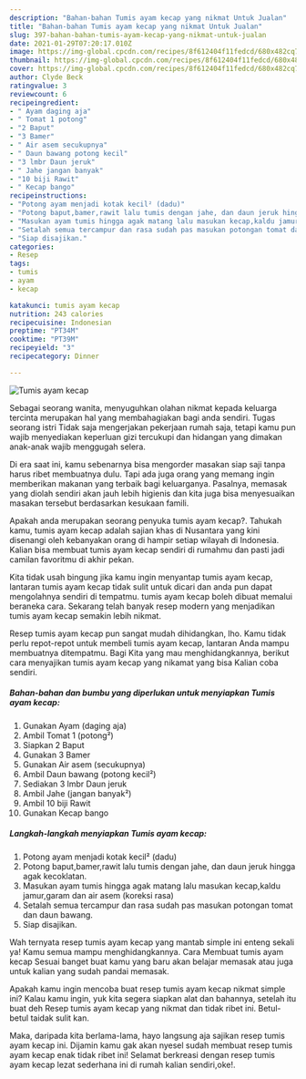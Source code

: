 ```yaml
---
description: "Bahan-bahan Tumis ayam kecap yang nikmat Untuk Jualan"
title: "Bahan-bahan Tumis ayam kecap yang nikmat Untuk Jualan"
slug: 397-bahan-bahan-tumis-ayam-kecap-yang-nikmat-untuk-jualan
date: 2021-01-29T07:20:17.010Z
image: https://img-global.cpcdn.com/recipes/8f612404f11fedcd/680x482cq70/tumis-ayam-kecap-foto-resep-utama.jpg
thumbnail: https://img-global.cpcdn.com/recipes/8f612404f11fedcd/680x482cq70/tumis-ayam-kecap-foto-resep-utama.jpg
cover: https://img-global.cpcdn.com/recipes/8f612404f11fedcd/680x482cq70/tumis-ayam-kecap-foto-resep-utama.jpg
author: Clyde Beck
ratingvalue: 3
reviewcount: 6
recipeingredient:
- " Ayam daging aja"
- " Tomat 1 potong"
- "2 Baput"
- "3 Bamer"
- " Air asem secukupnya"
- " Daun bawang potong kecil"
- "3 lmbr Daun jeruk"
- " Jahe jangan banyak"
- "10 biji Rawit"
- " Kecap bango"
recipeinstructions:
- "Potong ayam menjadi kotak kecil² (dadu)"
- "Potong baput,bamer,rawit lalu tumis dengan jahe, dan daun jeruk hingga agak kecoklatan."
- "Masukan ayam tumis hingga agak matang lalu masukan kecap,kaldu jamur,garam dan air asem (koreksi rasa)"
- "Setalah semua tercampur dan rasa sudah pas masukan potongan tomat dan daun bawang."
- "Siap disajikan."
categories:
- Resep
tags:
- tumis
- ayam
- kecap

katakunci: tumis ayam kecap 
nutrition: 243 calories
recipecuisine: Indonesian
preptime: "PT34M"
cooktime: "PT39M"
recipeyield: "3"
recipecategory: Dinner

---
```



![Tumis ayam kecap](https://img-global.cpcdn.com/recipes/8f612404f11fedcd/680x482cq70/tumis-ayam-kecap-foto-resep-utama.jpg)

Sebagai seorang wanita, menyuguhkan olahan nikmat kepada keluarga tercinta merupakan hal yang membahagiakan bagi anda sendiri. Tugas seorang istri Tidak saja mengerjakan pekerjaan rumah saja, tetapi kamu pun wajib menyediakan keperluan gizi tercukupi dan hidangan yang dimakan anak-anak wajib menggugah selera.

Di era  saat ini, kamu sebenarnya bisa mengorder masakan siap saji tanpa harus ribet membuatnya dulu. Tapi ada juga orang yang memang ingin memberikan makanan yang terbaik bagi keluarganya. Pasalnya, memasak yang diolah sendiri akan jauh lebih higienis dan kita juga bisa menyesuaikan masakan tersebut berdasarkan kesukaan famili. 



Apakah anda merupakan seorang penyuka tumis ayam kecap?. Tahukah kamu, tumis ayam kecap adalah sajian khas di Nusantara yang kini disenangi oleh kebanyakan orang di hampir setiap wilayah di Indonesia. Kalian bisa membuat tumis ayam kecap sendiri di rumahmu dan pasti jadi camilan favoritmu di akhir pekan.

Kita tidak usah bingung jika kamu ingin menyantap tumis ayam kecap, lantaran tumis ayam kecap tidak sulit untuk dicari dan anda pun dapat mengolahnya sendiri di tempatmu. tumis ayam kecap boleh dibuat memalui beraneka cara. Sekarang telah banyak resep modern yang menjadikan tumis ayam kecap semakin lebih nikmat.

Resep tumis ayam kecap pun sangat mudah dihidangkan, lho. Kamu tidak perlu repot-repot untuk membeli tumis ayam kecap, lantaran Anda mampu membuatnya ditempatmu. Bagi Kita yang mau menghidangkannya, berikut cara menyajikan tumis ayam kecap yang nikamat yang bisa Kalian coba sendiri.

<!--inarticleads1-->

##### Bahan-bahan dan bumbu yang diperlukan untuk menyiapkan Tumis ayam kecap:

1. Gunakan  Ayam (daging aja)
1. Ambil  Tomat 1 (potong²)
1. Siapkan 2 Baput
1. Gunakan 3 Bamer
1. Gunakan  Air asem (secukupnya)
1. Ambil  Daun bawang (potong kecil²)
1. Sediakan 3 lmbr Daun jeruk
1. Ambil  Jahe (jangan banyak²)
1. Ambil 10 biji Rawit
1. Gunakan  Kecap bango




<!--inarticleads2-->

##### Langkah-langkah menyiapkan Tumis ayam kecap:

1. Potong ayam menjadi kotak kecil² (dadu)
1. Potong baput,bamer,rawit lalu tumis dengan jahe, dan daun jeruk hingga agak kecoklatan.
1. Masukan ayam tumis hingga agak matang lalu masukan kecap,kaldu jamur,garam dan air asem (koreksi rasa)
1. Setalah semua tercampur dan rasa sudah pas masukan potongan tomat dan daun bawang.
1. Siap disajikan.




Wah ternyata resep tumis ayam kecap yang mantab simple ini enteng sekali ya! Kamu semua mampu menghidangkannya. Cara Membuat tumis ayam kecap Sesuai banget buat kamu yang baru akan belajar memasak atau juga untuk kalian yang sudah pandai memasak.

Apakah kamu ingin mencoba buat resep tumis ayam kecap nikmat simple ini? Kalau kamu ingin, yuk kita segera siapkan alat dan bahannya, setelah itu buat deh Resep tumis ayam kecap yang nikmat dan tidak ribet ini. Betul-betul taidak sulit kan. 

Maka, daripada kita berlama-lama, hayo langsung aja sajikan resep tumis ayam kecap ini. Dijamin kamu gak akan nyesel sudah membuat resep tumis ayam kecap enak tidak ribet ini! Selamat berkreasi dengan resep tumis ayam kecap lezat sederhana ini di rumah kalian sendiri,oke!.

